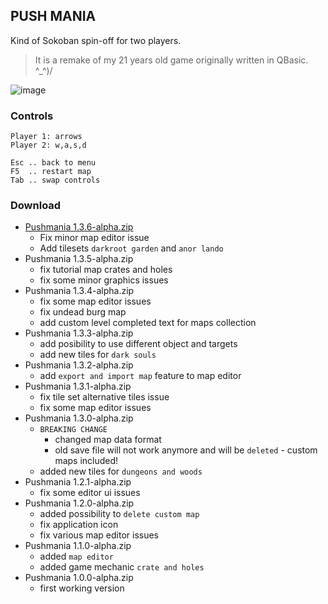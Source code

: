 ## PUSH MANIA

Kind of Sokoban spin-off for two players.

> It is a remake of my 21 years old game originally written in QBasic. ^_^)/

![image](https://user-images.githubusercontent.com/47626763/230110455-bcb3e535-6b58-49c1-9509-0a28ab077c15.png)

### Controls

```text
Player 1: arrows
Player 2: w,a,s,d

Esc .. back to menu
F5  .. restart map
Tab .. swap controls
```

### Download

* [Pushmania 1.3.6-alpha.zip](https://github.com/arguit/games/raw/master/releases/Pushmania%201.3.6-alpha.zip)
  * Fix minor map editor issue
  * Add tilesets `darkroot garden` and `anor lando`
* Pushmania 1.3.5-alpha.zip
  * fix tutorial map crates and holes
  * fix some minor graphics issues
* Pushmania 1.3.4-alpha.zip
  * fix some map editor issues
  * fix undead burg map
  * add custom level completed text for maps collection
* Pushmania 1.3.3-alpha.zip
  * add posibility to use different object and targets
  * add new tiles for `dark souls`
* Pushmania 1.3.2-alpha.zip
  * add `export and import map` feature to map editor
* Pushmania 1.3.1-alpha.zip
  * fix tile set alternative tiles issue
  * fix some map editor issues
* Pushmania 1.3.0-alpha.zip
  * `BREAKING CHANGE`
    * changed map data format
    * old save file will not work anymore and will be `deleted` - custom maps included!
  * added new tiles for `dungeons and woods`
* Pushmania 1.2.1-alpha.zip
  * fix some editor ui issues
* Pushmania 1.2.0-alpha.zip
  * added possibility to `delete custom map`
  * fix application icon
  * fix various map editor issues
* Pushmania 1.1.0-alpha.zip
  * added `map editor`
  * added game mechanic `crate and holes`
* Pushmania 1.0.0-alpha.zip
  * first working version
